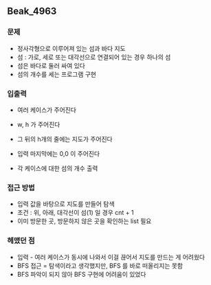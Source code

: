 ## Beak_4963

### 문제
- 정사각형으로 이루어져 있는 섬과 바다 지도
- 섬 : 가로, 세로 또는 대각선으로 연결되어 있는 경우 하나의 섬
- 섬은 바다로 둘러 싸여 있다
- 섬의 개수를 세는 프로그램 구현


### 입출력
- 여러 케이스가 주어진다
- w, h 가 주어진다
- 그 뒤의 h개의 줄에는 지도가 주어진다 
- 입력 마지막에는 0,0 이 주어진다

- 각 케이스에 대한 섬의 개수 출력

### 접근 방법
- 입력 값을 바탕으로 지도를 만들어 탐색
- 조건 : 위, 아래, 대각선이 섬(1) 일 경우 cnt + 1
- 이미 방문한 곳, 방문하지 않은 곳을 확인하는 list 필요

### 헤맸던 점
- 입력 - 여러 케이스가 동시에 나와서 이걸 끊어서 지도를 만드는 게 어려웠다
- BFS 접근 = 탐색이라고 생각했지만, BFS 를 바로 떠올리지는 못함
- BFS  파악이 되지 않아 BFS 구현에 어려움이 있었다